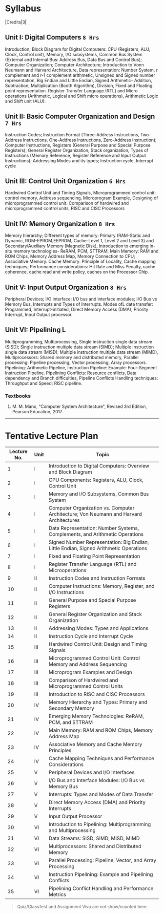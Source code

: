# Syllabus

|Credits|3|

## Unit I: Digital Computers `8 Hrs`

Introduction; Block Diagram for Digital Computers: CPU (Registers, ALU, Clock,
Control unit), Memory, I/O subsystems, Common Bus System (External and Internal
Bus: Address Bus, Data Bus and Control Bus); Computer Organization; Computer
Architecture; Introduction to Vonn Neumann and Harvard Architecture, Data
representation: Number System, r complement and r-1 complement arithmetic,
Unsigned and Signed number representation, Big Endian and Little Endian, Signed
Arithmetic- Addition, Subtraction, Multiplication (Booth Algorithm), Division, Fixed and
Floating point representation. Register Transfer Language (RTL) and Micro operations
(Arithmetic, Logical and Shift micro operations), Arithmetic Logic and Shift unit (ALU).

## Unit II: Basic Computer Organization and Design `7 Hrs`

Instruction Codes; Instruction Format (Three-Address Instructions, Two-Address
Instructions, One-Address Instructions, Zero-Address Instruction); Computer
Instructions, Registers (General Purpose and Special Purpose Registers); General
Register Organization, Stack organization, Types of Instructions (Memory Reference,
Register Reference and Input Output Instructions); Addressing Modes and its types;
Instruction cycle, Interrupt cycle

## Unit III: Control Unit Organization `6 Hrs`

Hardwired Control Unit and Timing Signals, Microprogrammed control unit: control
memory, Address sequencing, Microprogram Example, Designing of
microprogrammed control unit. Comparison of hardwired and microprogrammed
control units, RISC and CISC Processors

## Unit IV: Memory Organization `8 Hrs`

Memory hierarchy; Different types of memory: Primary (RAM-Static and Dynamic,
ROM-EPROM,EEPROM, Cache-Level 1, Level 2 and Level 3) and
Secondary/Auxiliary Memory (Magnetic Disk), Introduction to emerging in-situ memory
technologies- ReRAM, PCM, STTRAM; Main Memory: RAM and ROM Chips, Memory
Address Map, Memory Connection to CPU; Associative Memory. Cache Memory:
Principle of Locality, Cache mapping techniques; Performance considerations: Hit
Rate and Miss Penalty, cache coherence, cache read and write policy, caches on the
Processor Chip.

## Unit V: Input Output Organization `8 Hrs`

Peripheral Devices; I/O interface; I/O bus and interface modules; I/O Bus vs Memory
Bus, Interrupts and Types of Interrupts. Modes ofL data transfer: Programmed,
Interrupt-initiated, Direct Memory Access (DMA), Priority Interrupt, Input Output
processor.

## Unit VI: Pipelining L

Multiprogramming, Multiprocessing, Single instruction single data stream (SISD);
Single instruction multiple data stream (SIMD); Multiple instruction single data stream
(MISD); Multiple instruction multiple data stream (MIMD), Multiprocessors: Shared
memory and distributed memory, Parallel processing: Pipeline processing, Vector
processing, Array processors. Pipelining: Arithmetic Pipeline, Instruction Pipeline:
Example: Four-Segment Instruction Pipeline. Pipelining Conflicts: Resource conflicts,
Data dependency and Branch difficulties, Pipeline Conflicts Handling techniques:
Throughput and Speed; RISC pipeline.


### Textbooks

1. M. M. Mano, "Computer System Architecture", Revised 3rd Edition, Pearson Education, 2017.


---

# Tentative Lecture Plan




| Lecture No. | Unit | Topic                                                                                   |
|-------------|------|-----------------------------------------------------------------------------------------|
| 1           | I    | Introduction to Digital Computers: Overview and Block Diagram                          |
| 2           | I    | CPU Components: Registers, ALU, Clock, Control Unit                                    |
| 3           | I    | Memory and I/O Subsystems, Common Bus System                                           |
| 4           | I    | Computer Organization vs. Computer Architecture; Von Neumann and Harvard Architectures|
| 5           | I    | Data Representation: Number Systems, Complements, and Arithmetic Operations           |
| 6           | I    | Signed Number Representation: Big Endian, Little Endian, Signed Arithmetic Operations |
| 7           | I    | Fixed and Floating Point Representation                                                |
| 8           | I    | Register Transfer Language (RTL) and Microoperations                                   |
| 9           | II   | Instruction Codes and Instruction Formats                                              |
| 10          | II   | Computer Instructions: Memory, Register, and I/O Instructions                         |
| 11          | II   | General Purpose and Special Purpose Registers                                          |
| 12          | II   | General Register Organization and Stack Organization                                   |
| 13          | II   | Addressing Modes: Types and Applications                                               |
| 14          | II   | Instruction Cycle and Interrupt Cycle                                                  |
| 15          | III  | Hardwired Control Unit: Design and Timing Signals                                      |
| 16          | III  | Microprogrammed Control Unit: Control Memory and Address Sequencing                   |
| 17          | III  | Microprogram Examples and Design                                                       |
| 18          | III  | Comparison of Hardwired and Microprogrammed Control Units                              |
| 19          | III  | Introduction to RISC and CISC Processors                                               |
| 20          | IV   | Memory Hierarchy and Types: Primary and Secondary Memory                               |
| 21          | IV   | Emerging Memory Technologies: ReRAM, PCM, and STTRAM                                   |
| 22          | IV   | Main Memory: RAM and ROM Chips, Memory Address Map                                     |
| 23          | IV   | Associative Memory and Cache Memory Principles                                         |
| 24          | IV   | Cache Mapping Techniques and Performance Considerations                                |
| 25          | V    | Peripheral Devices and I/O Interfaces                                                 |
| 26          | V    | I/O Bus and Interface Modules: I/O Bus vs Memory Bus                                   |
| 27          | V    | Interrupts: Types and Modes of Data Transfer                                           |
| 28          | V    | Direct Memory Access (DMA) and Priority Interrupts                                     |
| 29          | V    | Input Output Processor                                                                |
| 30          | VI   | Introduction to Pipelining: Multiprogramming and Multiprocessing                       |
| 31          | VI   | Data Streams: SISD, SIMD, MISD, MIMD                                                  |
| 32          | VI   | Multiprocessors: Shared and Distributed Memory                                         |
| 33          | VI   | Parallel Processing: Pipeline, Vector, and Array Processing                           |
| 34          | VI   | Instruction Pipelining: Example and Pipelining Conflicts                               |
| 35          | VI   | Pipelining Conflict Handling and Performance Metrics                                   |

> Quiz/ClassTest and Assignment Viva are not show/counted here.